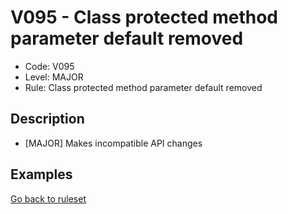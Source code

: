 # V095 - Class protected method parameter default removed

* Code: V095
* Level: MAJOR
* Rule: Class protected method parameter default removed

## Description

* [MAJOR] Makes incompatible API changes

## Examples

[Go back to ruleset](../README.md)